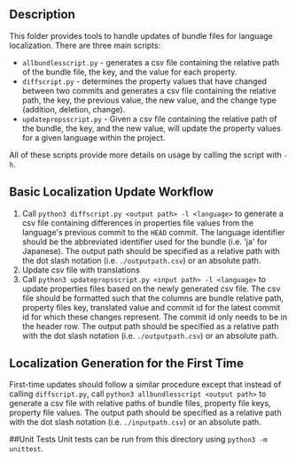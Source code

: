 ## Description

This folder provides tools to handle updates of bundle files for language localization.  There are three main scripts:
- `allbundlesscript.py` - generates a csv file containing the relative path of the bundle file, the key, and the value for each property.
- `diffscript.py` - determines the property values that have changed between two commits and generates a csv file containing the relative path, the key, the previous value, the new value, and the change type (addition, deletion, change).
- `updatepropsscript.py` - Given a csv file containing the relative path of the bundle, the key, and the new value, will update the property values for a given language within the project.

All of these scripts provide more details on usage by calling the script with `-h`. 

## Basic Localization Update Workflow

1. Call `python3 diffscript.py <output path> -l <language>` to generate a csv file containing differences in properties file values from the language's previous commit to the `HEAD` commit.  The language identifier should be the abbreviated identifier used for the bundle (i.e. 'ja' for Japanese).  The output path should be specified as a relative path with the dot slash notation (i.e. `./outputpath.csv`) or an absolute path.
2. Update csv file with translations
3. Call `python3 updatepropsscript.py <input path> -l <language>` to update properties files based on the newly generated csv file.  The csv file should be formatted such that the columns are bundle relative path, property files key, translated value and commit id for the latest commit id for which these changes represent.  The commit id only needs to be in the header row.  The output path should be specified as a relative path with the dot slash notation (i.e. `./outputpath.csv`) or an absolute path.

## Localization Generation for the First Time
First-time updates should follow a similar procedure except that instead of calling `diffscript.py`, call `python3 allbundlesscript <output path>` to generate a csv file with relative paths of bundle files, property file keys, property file values.  The output path should be specified as a relative path with the dot slash notation (i.e. `./inputpath.csv`) or an absolute path.

##Unit Tests
Unit tests can be run from this directory using `python3 -m unittest`.